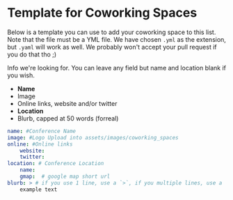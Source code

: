 # Template for Coworking Spaces

Below is a template you can use to add your coworking space to this list. Note that the file must be a YML file. We have chosen `.yml` as the extension, but `.yaml` will work as well. We probably won't accept your pull request if you do that tho ;)

Info we're looking for. You can leave any field but name and location blank if you wish.

- **Name**
- Image
- Online links, website and/or twitter
- **Location**
- Blurb, capped at 50 words (forreal)

````yaml
name: #Conference Name
image: #Logo Upload into assets/images/coworking_spaces
online: #Online links
    website: 
    twitter:  
location: # Conference Location
    name: 
    gmap:  # google map short url
blurb: > # if you use 1 line, use a `>`, if you multiple lines, use a `|` here, then ensure that you indent! good yaml syntax.
    example text
````
